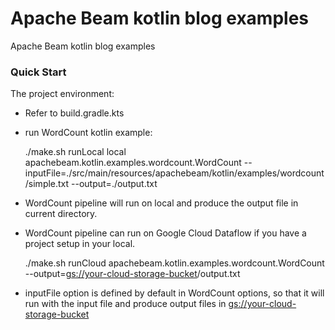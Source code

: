 # Apache Beam kotlin blog examples

Apache Beam kotlin blog examples


### Quick Start

The project environment:
* Refer to build.gradle.kts
* run WordCount kotlin example:


    ./make.sh runLocal local apachebeam.kotlin.examples.wordcount.WordCount --inputFile=./src/main/resources/apachebeam/kotlin/examples/wordcount/simple.txt --output=./output.txt

* WordCount pipeline will run on local and produce the output file in current directory.
* WordCount pipeline can run on Google Cloud Dataflow if you have a project setup in your local. 


    ./make.sh runCloud <your-project-id> apachebeam.kotlin.examples.wordcount.WordCount --output=<gs://your-cloud-storage-bucket>/output.txt

* inputFile option is defined by default in WordCount options, so that it will run with the input file and produce output files in <gs://your-cloud-storage-bucket>

